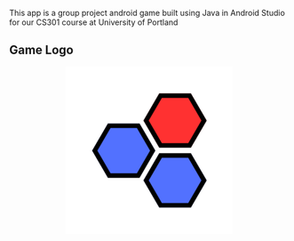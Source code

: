 This app is a group project android game built using Java in Android Studio for our CS301 course at University of Portland


## Game Logo

<p align="center">
<img src="https://github.com/Jayden63/HexGame/blob/main/app/src/main/ic_launcher-playstore.png" width=300>
</p>


